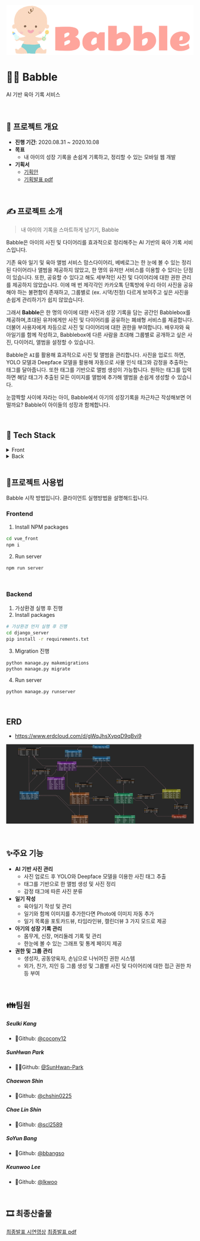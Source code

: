 ![로고](images/README/로고.png)

# 👶🏻 Babble

AI 기반 육아 기록 서비스

<br>

## 📆 프로젝트 개요

- **진행 기간**: 2020.08.31 ~ 2020.10.08
- **목표**
  - 내 아이의 성장 기록을 손쉽게 기록하고, 정리할 수 있는 모바일 웹 개발
- **기획서**
  - <a href="documentation/Proposal/육아일기_기획서.pdf">기획안</a>
  - <a href="documentation/Proposal/기획발표피피티.pdf">기획발표 pdf</a>

<br>

## ✍ 프로젝트 소개

> 내 아이의 기록을 스마트하게 남기기, Babble

Babble은 아이의 사진 및 다이어리를 효과적으로 정리해주는 AI 기반의 육아 기록 서비스입니다.

기존 육아 일기 및 육아 앨범 서비스 맘스다이어리, 베베로그는 한 눈에 볼 수 있는 정리된 다이어리나 앨범을 제공하지 않았고, 한 명의 유저만 서비스를 이용할 수 있다는 단점이 있습니다. 또한, 공유할 수 있다고 해도 세부적인 사진 및 다이어리에 대한 권한 관리를 제공하지 않았습니다. 이에 매 번 제각각인 카카오톡 단톡방에 우리 아이 사진을 공유해야 하는 불편함이 존재하고, 그룹별로 (ex. 시댁/친정) 다르게 보여주고 싶은 사진을 손쉽게 관리하기가 쉽지 않았습니다.

그래서 **Babble**은 한 명의 아이에 대한 사진과 성장 기록을 담는 공간인 Babblebox를 제공하며,초대된 유저에게만 사진 및 다이어리를  공유하는 폐쇄형 서비스를 제공합니다. 더불어 사용자에게 차등으로 사진 및 다이어리에 대한 권한을 부여합니다. 배우자와 육아일기를 함께 작성하고, Babblebox에 다른 사람을 초대해 그룹별로 공개하고 싶은 사진, 다이어리, 앨범을 설정할 수 있습니다.

Babble은 `AI`를 활용해 효과적으로 사진 및 앨범을 관리합니다. 사진을 업로드 하면, YOLO 모델과 Deepface 모델을 활용해 자동으로 사물 인식 태그와 감정을 추출하는 태그를 달아줍니다. 또한 태그를 기반으로 앨범 생성이 가능합니다. 원하는 태그를 입력하면 해당 태그가 추출된 모든 이미지를 앨범에 추가해 앨범을 손쉽게 생성할 수 있습니다. 

눈깜짝할 사이에 자라는 아이, Babble에서 아기의 성장기록을 차근차근 작성해보면 어떨까요? Babble이 아이들의 성장과 함께합니다.

<br>

## 🔧 Tech Stack

<details>
    <summary>Front</summary>
    <ul>
        <li>Vue CLI</li>
        <li>Vuex</li>
        <li>Vuetify</li>
        <li>Font Awesome</li>
        <li>Sweet Alert 2</li>
        <li>chart.js</li>
        <li>vue2editor</li>
        <li>Firebase</li>
    </ul>
</details>

<details>
    <summary>Back</summary>
    <ul>
        <li>Django</li>
        <li>MySQL</li>
        <li>Swagger</li>
        <li>E2C</li>
    </ul>
</details>

<br>

## 📝프로젝트 사용법

Babble 시작 방법입니다. 클라이언트 실행방법을 설명해드립니다.

### Frontend

1. Install NPM packages

```bash
cd vue_front
npm i
```

2. Run server

```
npm run server
```

<br>

### Backend

1. 가상환경 실행 후 진행
2. Install packages

```bash
# 가상환경 먼저 실행 후 진행
cd django_server
pip install -r requirements.txt
```

3. Migration 진행

```
python manage.py makemigrations
python manage.py migrate
```

4. Run server

```
python manage.py runserver
```

<br>


## ERD

- https://www.erdcloud.com/d/gWqJhsXvpqD9qBvi9

![Babble](Babble.png)

<br>

## ✨주요 기능

- **AI 기반 사진 관리**
  - 사진 업로드 후 YOLO와 Deepface 모델을 이용한 사진 태그 추출
  - 태그를 기반으로 한 앨범 생성 및 사진 정리
  - 감정 태그에 따른 사진 분류
- **일기 작성**
  - 육아일기 작성 및 관리
  - 일기와 함께 이미지를 추가한다면 Photo에 이미지 자동 추가
  - 일기 목록을 포토카드뷰, 타임라인뷰, 캘린더뷰 3 가지 모드로 제공
- **아기의 성장 기록 관리**
  -  몸무게, 신장, 머리둘레 기록 및 관리
  - 한눈에 볼 수 있는 그래프 및 통계 페이지 제공
- **권한 및 그룹 관리**
  - 생성자, 공동양육자, 손님으로 나뉘어진 권한 시스템
  - 외가, 친가, 지인 등 그룹 생성 및 그룹별 사진 및 다이어리에 대한 접근 권한 차등 부여

<br>

## 👪팀원

##### **Seulki Kang**

- 🍺Github: [@cocony12](https://github.com/cocony12)

##### **SunHwan Park**

- 🧙‍♂️Github: [@SunHwan-Park](https://github.com/SunHwan-Park)

##### **Chaewon Shin**  

- 🌮Github: [@chshin0225](https://github.com/chshin0225)

##### **Chae Lin Shin**

- 🍒Github: [@scl2589](https://github.com/scl2589)

##### **SoYun Bang**

- 🥨Github: [@bbangso](https://github.com/bbangso)

##### **Keunwoo Lee**

- 💪Github: [@lkwoo](https://github.com/lkwoo)

<br>

## 🎞 최종산출물

<a href="https://youtu.be/SGNa6G4QaAI">최종발표 시연영상</a>
<a href="documentation/Presentation/Babble_presentation.pdf">최종발표 pdf</a>